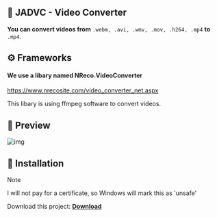 
## 📌 JADVC - Video Converter

**You can convert videos from**
`.webm, .avi, .wmv, .mov, .h264, .mp4` **to** `.mp4`.
## ⚙ Frameworks

#### We use a libary named NReco.VideoConverter

https://www.nrecosite.com/video_converter_net.aspx

This libary is using ffmpeg software to convert videos.

## 🔮 Preview

![img](https://share.cheeseburger.zip/ibLa3HDR.gif)

## 💾 Installation

> [!NOTE]
> I will not pay for a certificate, so Windows will mark this as 'unsafe'

Download this project: **[Download](https://github.com/MauriceX24/jadvc/archive/refs/heads/main.zip)**

    

